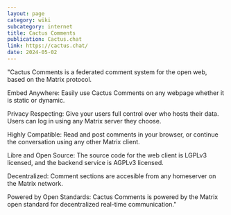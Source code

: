 ```yaml
---
layout: page
category: wiki
subcategory: internet
title: Cactus Comments
publication: Cactus.chat
link: https://cactus.chat/
date: 2024-05-02
---
```


"Cactus Comments is a federated comment system for the open web, based on the Matrix protocol.

Embed Anywhere: Easily use Cactus Comments on any webpage whether it is static or dynamic.

Privacy Respecting: Give your users full control over who hosts their data. Users can log in using any Matrix server they choose.

Highly Compatible: Read and post comments in your browser, or continue the conversation using any other Matrix client.

Libre and Open Source: The source code for the web client is LGPLv3 licensed, and the backend service is AGPLv3 licensed.

Decentralized: Comment sections are accesible from any homeserver on the Matrix network.

Powered by Open Standards: Cactus Comments is powered by the Matrix open standard for decentralized real-time communication."

